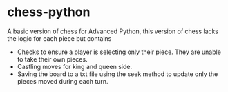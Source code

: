 # chess-python
A basic version of chess for Advanced Python, this version of chess lacks the logic for each piece but contains
- Checks to ensure a player is selecting only their piece. They are unable to take their own pieces.
- Castling moves for king and queen side.
- Saving the board to a txt file using the seek method to update only the pieces moved during each turn.
